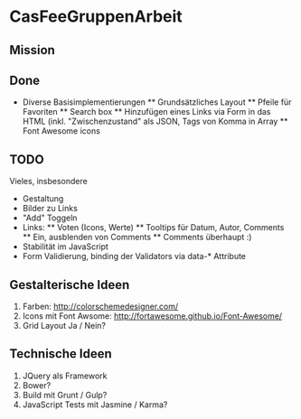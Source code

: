 CasFeeGruppenArbeit
===================
## Mission ##

## Done ##
* Diverse Basisimplementierungen
** Grundsätzliches Layout
** Pfeile für Favoriten
** Search box
** Hinzufügen eines Links via Form in das HTML (inkl. "Zwischenzustand" als JSON, Tags von Komma in Array
** Font Awesome icons


## TODO ##
Vieles, insbesondere
* Gestaltung
* Bilder zu Links
* "Add" Toggeln
* Links:
** Voten (Icons, Werte)
** Tooltips für Datum, Autor, Comments
** Ein, ausblenden von Comments
** Comments überhaupt :)
* Stabilität im JavaScript
* Form Validierung, binding der Validators via data-* Attribute

## Gestalterische Ideen ##
1. Farben: http://colorschemedesigner.com/
2. Icons mit Font Awsome: http://fortawesome.github.io/Font-Awesome/
3. Grid Layout Ja / Nein?


## Technische Ideen ##
1. JQuery als Framework
2. Bower?
3. Build mit Grunt / Gulp?
4. JavaScript Tests mit Jasmine / Karma?